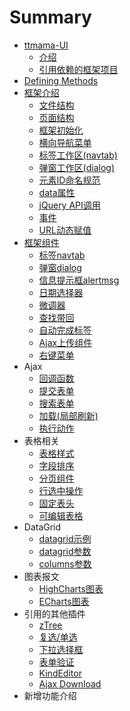 # Summary

* [ttmama-UI](README.md)
   * [介绍](Introduction.md)
   * [引用依赖的框架项目](dependencies.md)
* [Defining Methods](methods.md)
* [框架介绍](框架结构.md)
   * [文件结构](框架结构/fileframe.md)
   * [页面结构](ye_mian_jie_gou.md)
   * [框架初始化](kuang_jia_chu_shi_hua.md)
   * [横向导航菜单](heng_xiang_dao_hang_cai_dan.md)
   * [标签工作区(navtab)](biao_qian_gong_zuo_533a28_navtab.md)
   * [弹窗工作区(dialog)](dan_chuang_gong_zuo_533a28_dialog.md)
   * [元素ID命名规范](yuan_su_id_ming_ming_gui_fan.md)
   * [data属性](datashu_xing.md)
   * [jQuery API调用](jquery_apidiao_yong.md)
   * [事件](shi_jian.md)
   * [URL动态赋值](urldong_tai_fu_zhi.md)
* [框架组件](框架组件/README.md)
   * [标签navtab](框架组件/biao_qian_navtab.md)
   * [弹窗dialog](框架组件/dan_chuang_dialog.md)
   * [信息提示框alertmsg](框架组件/xin_xi_ti_shi_kuang_alertmsg.md)
   * [日期选择器](框架组件/ri_qi_xuan_ze_qi.md)
   * [微调器](框架组件/wei_diao_qi.md)
   * [查找带回](框架组件/cha_zhao_dai_hui.md)
   * [自动完成标签](框架组件/zi_dong_wan_cheng_biao_qian.md)
   * [Ajax上传组件](框架组件/ajaxshang_chuan_zu_jian.md)
   * [右键菜单](框架组件/you_jian_cai_dan.md)
* Ajax
   * [回调函数](hui_diao_han_shu.md)
   * [提交表单](ti_jiao_biao_dan.md)
   * [搜索表单](sou_suo_biao_dan.md)
   * [加载(局部刷新)](jia_8f7d28_ju_bu_shua_65b029.md)
   * [执行动作](zhi_xing_dong_zuo.md)
* 表格相关
   * [表格样式](biao_ge_yang_shi.md)
   * [字段排序](zi_duan_pai_xu.md)
   * [分页组件](fen_ye_zu_jian.md)
   * [行选中操作](xing_xuan_zhong_cao_zuo.md)
   * [固定表头](guding_biao_tou_md.md)
   * [可编辑表格](ke_bian_ji_biao_ge.md)
* DataGrid
   * [datagrid示例](datagridshi_li.md)
   * [datagrid参数](datagridcan_shu.md)
   * [columns参数](columnscan_shu.md)
* 图表报文
   * [HighCharts图表](highchartstu_biao.md)
   * [ECharts图表](echartstu_biao.md)
* 引用的其他插件
   * [zTree](ztree.md)
   * [复选/单选](fu_9009_dan_xuan.md)
   * [下拉选择框](xia_la_xuan_ze_kuang.md)
   * [表单验证](biao_dan_yan_zheng.md)
   * [KindEditor](kindeditor.md)
   * [Ajax Download](ajax_download.md)
* 新增功能介绍

